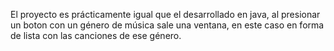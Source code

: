 El proyecto es prácticamente igual que el desarrollado en java, al presionar un boton con un género de música sale una ventana, en este caso en forma de lista con las canciones de ese género.
